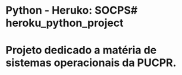 # Python - Heruko: SOCPS# heroku_python_project
# Projeto dedicado a matéria de sistemas operacionais da PUCPR.
